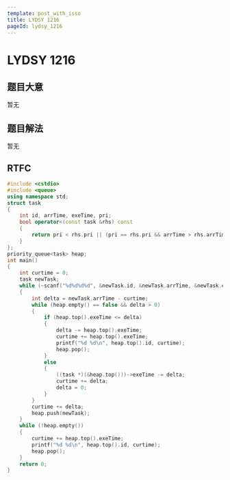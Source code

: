 ```yaml
---
template: post_with_isso
title: LYDSY 1216
pageId: lydsy_1216
---
```


# LYDSY 1216
<span id="poem"></span><script>$(function(){$.ajax('/api/poem?rnd='+Date.now()+Math.random()).done(function(data){$('#poem').text(data);});});</script>
## 题目大意
暂无

## 题目解法
暂无

## RTFC

```cpp
#include <cstdio>
#include <queue>
using namespace std;
struct task
{
    int id, arrTime, exeTime, pri;
    bool operator<(const task &rhs) const
    {
        return pri < rhs.pri || (pri == rhs.pri && arrTime > rhs.arrTime);
    }
};
priority_queue<task> heap;
int main()
{
    int curtime = 0;
    task newTask;
    while (~scanf("%d%d%d%d", &newTask.id, &newTask.arrTime, &newTask.exeTime, &newTask.pri))
    {
        int delta = newTask.arrTime - curtime;
        while (heap.empty() == false && delta > 0)
        {
            if (heap.top().exeTime <= delta)
            {
                delta -= heap.top().exeTime;
                curtime += heap.top().exeTime;
                printf("%d %d\n", heap.top().id, curtime);
                heap.pop();
            }
            else
            {
                ((task *)(&heap.top()))->exeTime -= delta;
                curtime += delta;
                delta = 0;
            }
        }
        curtime += delta;
        heap.push(newTask);
    }
    while (!heap.empty())
    {
        curtime += heap.top().exeTime;
        printf("%d %d\n", heap.top().id, curtime);
        heap.pop();
    }
    return 0;
}
```
<div id="__comment"></div>
